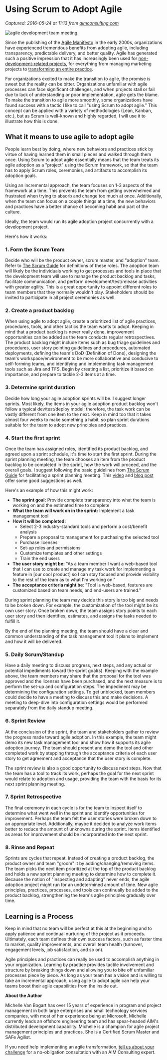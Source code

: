 # Using Scrum to Adopt Agile

_Captured: 2016-05-24 at 11:13 from [aimconsulting.com](http://aimconsulting.com/using-scrum-adopt-agile/?utm_campaign=Test%20HubSpot%20Social%20Media%20Campaign&utm_content=34687395&utm_medium=social&utm_source=twitter)_

![agile development team meeting](http://cdn.aimconsulting.com/wp-content/uploads/2016/02/agile-team-meeting-e1456273606622.jpg)

Since the publishing of the [Agile Manifesto](http://agilemanifesto.org/) in the early 2000s, organizations have experienced tremendous benefits from adopting agile, including transparency, predictable delivery, and better quality. Agile has generated such a positive impression that it has increasingly been used for [non-development-related projects](http://www.pmi.org/learning/non-software-projects-agile-tools-6558), for everything from managing marketing projects to [transforming an entire practice](http://aimconsulting.com/agile-methodologies-helped-transform-nonprofits-entire-practice/).

For organizations excited to make the transition to agile, the promise is sweet but the reality can be bitter. Organizations unfamiliar with agile processes can face significant challenges, and when projects stall or fail due to lack of understanding or poor implementation, agile gets the blame. To make the transition to agile more smoothly, some organizations have found success with a tactic I like to call "using Scrum to adopt agile." This concept can be applied with a variety of methodologies (Lean, Kanban, etc.), but as Scrum is well-known and highly regarded, I will use it to illustrate how this is done.

## What it means to use agile to adopt agile

People learn best by doing, where new behaviors and practices stick by virtue of having learned them in small pieces and walked through them once. Using Scrum to adopt agile essentially means that the team treats its agile adoption as a "project" using the Scrum framework, so that the team has to apply Scrum roles, ceremonies, and artifacts to accomplish its adoption goals.

Using an incremental approach, the team focuses on 1-3 aspects of the framework at a time. This prevents the team from getting overwhelmed and frustrated when trying to absorb and change too much at once. Additionally, when the team can focus on a couple things at a time, the new behaviors and practices have a better chance of becoming habit and part of the culture.

Ideally, the team would run its agile adoption project concurrently with a development project.

Here's how it works:

### 1\. Form the Scrum Team

Decide who will be the product owner, scrum master, and "adoption" team. Refer to [The Scrum Guide](http://www.scrumguides.org/scrum-guide.html) for definitions of these roles. The adoption team will likely be the individuals working to get processes and tools in place that the development team will use to manage the product backlog and tasks, facilitate communication, and perform development/test/release activities with greater agility. This is a great opportunity to appoint different roles to team members that they normally wouldn't play. Stakeholders should be invited to participate in all project ceremonies as well.

### 2\. Create a product backlog

When using agile to adopt agile, create a prioritized list of agile practices, procedures, tools, and other tactics the team wants to adopt. Keeping in mind that a product backlog is never really done, improvement opportunities can be added as the team conducts regular retrospectives. The product backlog might include items such as bug triage guidelines and procedures, user story pointing guidelines and procedures, automated deployments, defining the team's DoD (Definition of Done), designing the team's workspace/environment to be more collaborative and conducive to self-forming teams, and identifying and implementing task management tools such as Jira and TFS. Begin by creating a list, prioritize it based on importance, and prepare to tackle 2-3 items at a time.

### 3\. Determine sprint duration

Decide how long your agile adoption sprints will be. I suggest longer sprints. Most likely, the items in your agile adoption product backlog won't follow a typical dev/test/deploy model; therefore, the task work can be vastly different from one item to the next. Keep in mind too that it takes almost four weeks to make something a habit, so plan sprint durations suitable for the team to adopt new principles and practices.

### 4\. Start the first sprint

Once the team has assigned roles, identified its product backlog, and agreed upon a sprint schedule, it's time to start the first sprint. During the sprint planning meeting, the team chooses an item from the product backlog to be completed in the sprint, how the work will proceed, and the overall goals. I suggest following the basic guidelines from [The Scrum Guide](http://www.scrumguides.org/scrum-guide.html) for facilitating a sprint planning meeting. This [video](http://scrumtrainingseries.com/SprintPlanningMeeting/SprintPlanningMeeting.htm) and [blog post](http://blogs.atlassian.com/2015/01/sprint-planning-atlassian/) offer some good suggestions as well.

Here's an example of how this might work:

  * **The sprint goal:** Provide complete transparency into what the team is working on and the estimated time to complete
  * **What the team will work on in the sprint:** Implement a task management tool
  * **How it will be completed:**
    * Select 2-3 industry-standard tools and perform a cost/benefit analysis
    * Prepare a proposal to management for purchasing the selected tool
    * Purchase licenses
    * Set-up roles and permissions
    * Customize templates and other settings
    * Train the end users
  * **The user story might be:** "As a team member I want a web-based tool that I can use to create and manage my task work for implementing a feature in [our cool product] so I can stay focused and provide visibility to the rest of the team as to what I'm working on."
  * **The acceptance criteria might be**: "Tool is web-based, features are customized based on team needs, and end-users are trained."

During sprint planning the team may decide this story is too big and needs to be broken down. For example, the customization of the tool might be its own user story. Once broken down, the team assigns story points to each user story and then identifies, estimates, and assigns the tasks needed to fulfill it.

By the end of the planning meeting, the team should have a clear and common understanding of the task management tool it plans to implement and how it will be delivered.

### 5\. Daily Scrum/Standup

Have a daily meeting to discuss progress, next steps, and any actual or potential impediments toward the sprint goal(s). Keeping with the example above, the team members may share that the proposal for the tool was approved and the licenses have been purchased, and the next measure is to perform the set-up and configuration steps. The impediment may be determining the configuration settings. To get unblocked, team members could decide to have a meeting to discuss this and make decisions. A meeting to deep-dive into configuration settings would be performed separately from the daily standup meeting.

### 6\. Sprint Review

At the conclusion of the sprint, the team and stakeholders gather to review the progress made toward agile adoption. In this example, the team might demo its new task management tool and show how it supports its agile adoption journey. The team should present and demo the tool and other completed work by stepping through the acceptance criteria of each user story to get agreement and acceptance that the user story is complete.

The sprint review is also a good opportunity to discuss next steps. Now that the team has a tool to track its work, perhaps the goal for the next sprint would relate to adoption and usage, providing the team with the basis for its next sprint planning meeting.

### 7\. Sprint Retrospective

The final ceremony in each cycle is for the team to inspect itself to determine what went well in the sprint and identify opportunities for improvement. Perhaps the team felt the user stories were broken down to an appropriate level. Additionally, maybe it decided to analyze work items better to reduce the amount of unknowns during the sprint. Items identified as areas for improvement should be incorporated into the next sprint.

### 8\. Rinse and Repeat

Sprints are cycles that repeat. Instead of creating a product backlog, the product owner and team "groom" it by adding/changing/removing items. The team picks the next item prioritized at the top of the product backlog and holds a new sprint planning meeting to determine how to complete it. Because the notion of "inspecting and adapting" never ends, the agile adoption project might run for an undetermined amount of time. New agile principles, practices, processes, and tools can continually be added to the product backlog, strengthening the team's agile principles gradually over time.

## Learning is a Process

Keep in mind that no team will be perfect at this at the beginning and to apply patience and continual nurturing of the project as it proceeds. Ultimately, each team defines their own success factors, such as faster time to market, quality improvements, and overall team health (turnover, engagement levels, job satisfaction, and so on).

Agile principles and practices can really be used to accomplish anything in your organization. Learning by practice provides tactile involvement and structure by breaking things down and allowing you to bite off unfamiliar processes piece by piece. As long as your team has a vision and is willing to take an incremental approach, using agile to adopt agile can help your teams boost their agile capabilities from the inside out.

**About the Author**

Michelle Van Bogart has over 15 years of experience in program and project management in both large enterprises and small technology services companies, with most of her experience being at Microsoft. Michelle currently leads an offshore engineering team and has spear-headed AIM's distributed development capability. Michelle is a champion for agile project management principles and practices. She is a Certified Scrum Master and SAFe Agilist.

If you need help implementing an agile transformation, [tell us about your challenge](http://aimconsulting.com/contact/tell-us-challenge/) for a no-obligation consultation with an AIM Consulting expert.
